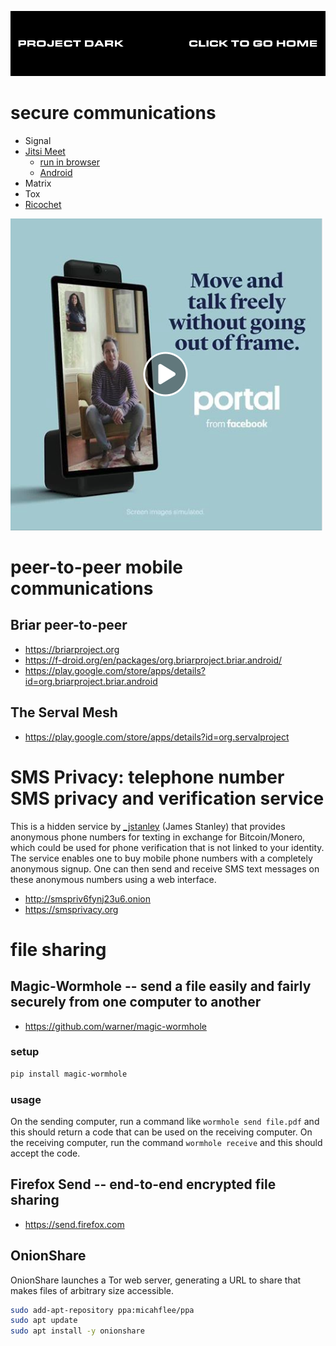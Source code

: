 [![](media/project_dark_home.png)](documentation.md)

# secure communications

- Signal
- [Jitsi Meet](https://jitsi.org/jitsi-meet)
    - [run in browser](https://meet.jit.si)
    - [Android](https://play.google.com/store/apps/details?id=org.jitsi.meet)
- Matrix
- Tox
- [Ricochet](https://ricochet.im)

![](media/2018-10-14_Facebook_Portal.png)

# peer-to-peer mobile communications

## Briar peer-to-peer

- <https://briarproject.org>
- <https://f-droid.org/en/packages/org.briarproject.briar.android/>
- <https://play.google.com/store/apps/details?id=org.briarproject.briar.android>

## The Serval Mesh

- <https://play.google.com/store/apps/details?id=org.servalproject>

# SMS Privacy: telephone number SMS privacy and verification service

This is a hidden service by [_jstanley](https://www.reddit.com/user/_jstanley) (James Stanley) that provides anonymous phone numbers for texting in exchange for Bitcoin/Monero, which could be used for phone verification that is not linked to your identity. The service enables one to buy mobile phone numbers with a completely anonymous signup. One can then send and receive SMS text messages on these anonymous numbers using a web interface.

- <http://smspriv6fynj23u6.onion>
- <https://smsprivacy.org>

# file sharing

## Magic-Wormhole -- send a file easily and fairly securely from one computer to another

- <https://github.com/warner/magic-wormhole>

### setup

```Bash
pip install magic-wormhole
```

### usage

On the sending computer, run a command like `wormhole send file.pdf` and this should return a code that can be used on the receiving computer. On the receiving computer, run the command `wormhole receive` and this should accept the code.

## Firefox Send -- end-to-end encrypted file sharing

- <https://send.firefox.com>

## OnionShare

OnionShare launches a Tor web server, generating a URL to share that makes files of arbitrary size accessible.

```Bash
sudo add-apt-repository ppa:micahflee/ppa
sudo apt update
sudo apt install -y onionshare
```
